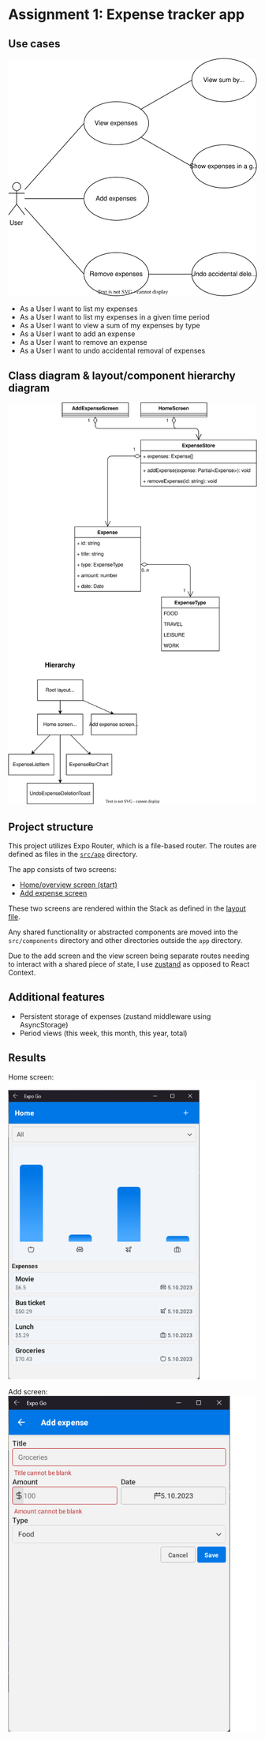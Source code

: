 # Assignment 1: Expense tracker app

## Use cases

![Use cases](docs/use-cases.drawio.svg)

- As a User I want to list my expenses
- As a User I want to list my expenses in a given time period
- As a User I want to view a sum of my expenses by type
- As a User I want to add an expense
- As a User I want to remove an expense
- As a User I want to undo accidental removal of expenses

## Class diagram & layout/component hierarchy diagram

![diagram](docs/diagram.drawio.svg)

## Project structure

This project utilizes Expo Router, which is a file-based router. The routes are defined as files in the [`src/app`](src/app) directory.

The app consists of two screens:

- [Home/overview screen (start)](src/app/index.tsx)
- [Add expense screen](src/app/add.tsx)

These two screens are rendered within the Stack as defined in the [layout file](src/app/_layout.tsx).

Any shared functionality or abstracted components are moved into the `src/components` directory and other directories outside the `app` directory.

Due to the add screen and the view screen being separate routes needing to interact with a shared piece of state, I use [zustand](https://docs.pmnd.rs/zustand/getting-started/introduction) as opposed to React Context.

## Additional features

- Persistent storage of expenses (zustand middleware using AsyncStorage)
- Period views (this week, this month, this year, total)

## Results

Home screen:
![home](docs/assets/home-screen.png)

Add screen:
![add](docs/assets/add-screen.png)
